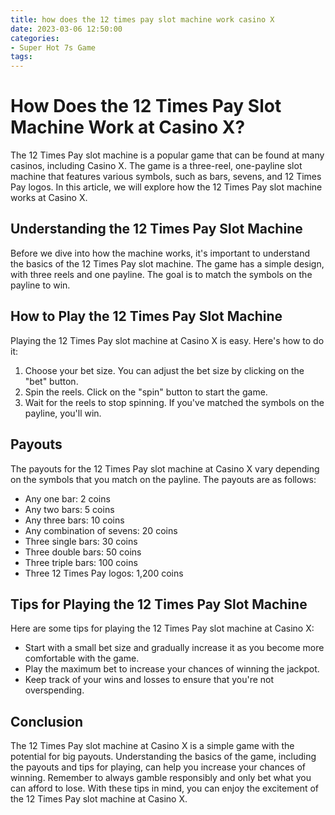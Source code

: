 ```yaml
---
title: how does the 12 times pay slot machine work casino X
date: 2023-03-06 12:50:00
categories:
- Super Hot 7s Game
tags:
---
```



# How Does the 12 Times Pay Slot Machine Work at Casino X?

The 12 Times Pay slot machine is a popular game that can be found at many casinos, including Casino X. The game is a three-reel, one-payline slot machine that features various symbols, such as bars, sevens, and 12 Times Pay logos. In this article, we will explore how the 12 Times Pay slot machine works at Casino X.

## Understanding the 12 Times Pay Slot Machine

Before we dive into how the machine works, it's important to understand the basics of the 12 Times Pay slot machine. The game has a simple design, with three reels and one payline. The goal is to match the symbols on the payline to win.

## How to Play the 12 Times Pay Slot Machine

Playing the 12 Times Pay slot machine at Casino X is easy. Here's how to do it:

1. Choose your bet size. You can adjust the bet size by clicking on the "bet" button.
2. Spin the reels. Click on the "spin" button to start the game.
3. Wait for the reels to stop spinning. If you've matched the symbols on the payline, you'll win.

## Payouts

The payouts for the 12 Times Pay slot machine at Casino X vary depending on the symbols that you match on the payline. The payouts are as follows:

- Any one bar: 2 coins
- Any two bars: 5 coins
- Any three bars: 10 coins
- Any combination of sevens: 20 coins
- Three single bars: 30 coins
- Three double bars: 50 coins
- Three triple bars: 100 coins
- Three 12 Times Pay logos: 1,200 coins

## Tips for Playing the 12 Times Pay Slot Machine

Here are some tips for playing the 12 Times Pay slot machine at Casino X:

- Start with a small bet size and gradually increase it as you become more comfortable with the game.
- Play the maximum bet to increase your chances of winning the jackpot.
- Keep track of your wins and losses to ensure that you're not overspending.

## Conclusion

The 12 Times Pay slot machine at Casino X is a simple game with the potential for big payouts. Understanding the basics of the game, including the payouts and tips for playing, can help you increase your chances of winning. Remember to always gamble responsibly and only bet what you can afford to lose. With these tips in mind, you can enjoy the excitement of the 12 Times Pay slot machine at Casino X.
